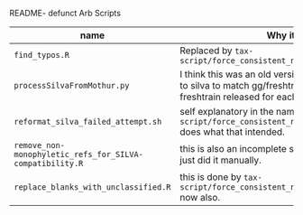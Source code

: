 README- defunct Arb Scripts


name													 | Why it sucks  
---------------------------------------------------------|-----------------------------------------------------------------------
`find_typos.R`											 | Replaced by `tax-script/force_consistent_nomenclature_on_database.R`
`processSilvaFromMothur.py`								 | I think this was an old version when we added `p__` etc to silva to match gg/freshtrain, but now we just adjust freshtrain released for each database.  
`reformat_silva_failed_attempt.sh`						 | self explanatory in the name, lol. pretty sure `tax-script/force_consistent_nomenclature_on_database.R` does what that intended.  
`remove_non-monophyletic_refs_for_SILVA-compatibility.R` | this is also an incomplete script- started it but then just did it manually.  
`replace_blanks_with_unclassified.R`					 | this is done by `tax-script/force_consistent_nomenclature_on_database.R` now also.  

